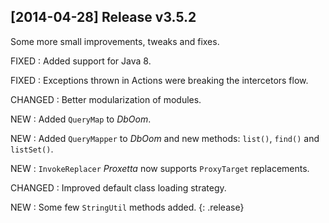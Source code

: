 ## [2014-04-28] Release v3.5.2

Some more small improvements, tweaks and fixes.

FIXED
: Added support for Java 8.

FIXED
: Exceptions thrown in Actions were breaking the intercetors flow.

CHANGED
: Better modularization of modules.

NEW
: Added `QueryMap` to *DbOom*.

NEW
: Added `QueryMapper` to *DbOom* and new methods: `list()`, `find()` and `listSet()`.

NEW
: `InvokeReplacer` *Proxetta* now supports `ProxyTarget` replacements.

CHANGED
: Improved default class loading strategy.

NEW
: Some few `StringUtil` methods added.
{: .release}
